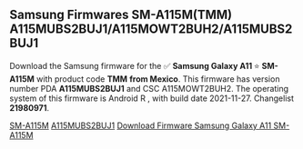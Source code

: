 <h2>Samsung Firmwares SM-A115M(TMM) A115MUBS2BUJ1/A115MOWT2BUH2/A115MUBS2BUJ1</h2>
Download the Samsung firmware for the ✅ <strong>Samsung Galaxy A11 </strong> ⭐ <strong>SM-A115M</strong> with product code <strong>TMM</strong> <strong> from Mexico</strong>. This firmware has version number PDA <strong>A115MUBS2BUJ1</strong> and CSC A115MOWT2BUH2. The operating system of this firmware is Android R , with build date 2021-11-27. Changelist <strong>21980971</strong>.


[SM-A115M](https://samfirm.shop/samsung/model/SM-A115M)
[A115MUBS2BUJ1](https://samfirm.shop/samsung/pda/A115MUBS2BUJ1)
[Download Firmware Samsung Galaxy A11 SM-A115M](https://samfirm.shop/samsung/firmware/478089)
